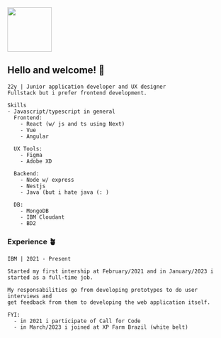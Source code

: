 <img src="https://images-wixmp-ed30a86b8c4ca887773594c2.wixmp.com/f/643ef1d4-6639-475b-ae06-a3bafad57cba/ddkgl5m-f64ff880-5ca7-4741-8674-733de7649117.gif?token=eyJ0eXAiOiJKV1QiLCJhbGciOiJIUzI1NiJ9.eyJzdWIiOiJ1cm46YXBwOjdlMGQxODg5ODIyNjQzNzNhNWYwZDQxNWVhMGQyNmUwIiwiaXNzIjoidXJuOmFwcDo3ZTBkMTg4OTgyMjY0MzczYTVmMGQ0MTVlYTBkMjZlMCIsIm9iaiI6W1t7InBhdGgiOiJcL2ZcLzY0M2VmMWQ0LTY2MzktNDc1Yi1hZTA2LWEzYmFmYWQ1N2NiYVwvZGRrZ2w1bS1mNjRmZjg4MC01Y2E3LTQ3NDEtODY3NC03MzNkZTc2NDkxMTcuZ2lmIn1dXSwiYXVkIjpbInVybjpzZXJ2aWNlOmZpbGUuZG93bmxvYWQiXX0.pEcYbwNYIfQd28c283QJaJMbdpbRYsVI2HT-gX1bMUs" width="100px" />


## Hello and welcome! 🌱

```
22y | Junior application developer and UX designer
Fullstack but i prefer frontend development.

Skills
- Javascript/typescript in general
  Frontend:
    - React (w/ js and ts using Next)
    - Vue
    - Angular

  UX Tools:
    - Figma
    - Adobe XD

  Backend:
    - Node w/ express
    - Nestjs
    - Java (but i hate java (: )

  DB:
    - MongoDB
    - IBM Cloudant
    - BD2
```
### Experience 🪴
```
IBM | 2021 - Present

Started my first intership at February/2021 and in January/2023 i started as a full-time job.

My responsabilities go from developing prototypes to do user interviews and 
get feedback from them to developing the web application itself.

FYI:
  - in 2021 i participate of Call for Code
  - in March/2023 i joined at XP Farm Brazil (white belt)
```
